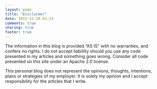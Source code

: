 ```yaml
---
layout: page
title: "Disclaimer"
date: 2015-12-20 01:23
comments: true
sharing: true
footer: true
---
```


The information in this blog is provided “AS IS” with no warranties, and confers no rights. I do not accept liabililty should you use any code presented in my articles and something goes wrong. Consider all code presented on this site under an Apache 2.0 license.

This personal blog does not represent the opinions, thoughts, intentions, plans or strategies of my employer. It is solely my opinion and I accept responsibility for the articles that I write.
